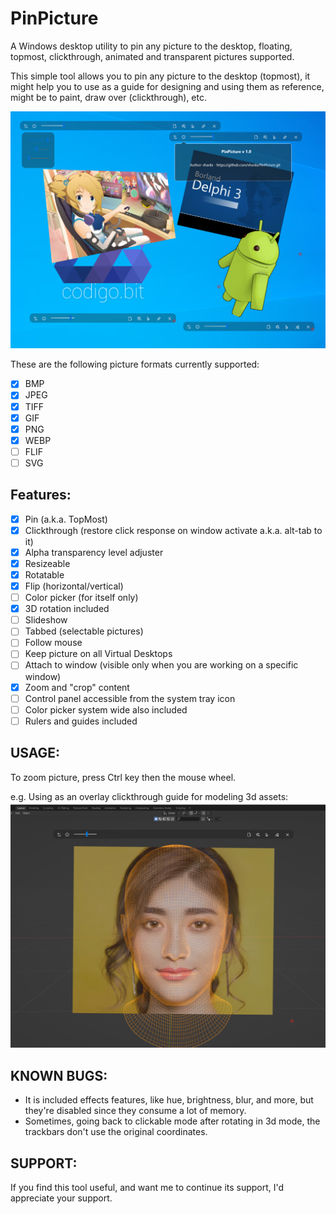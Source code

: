 # PinPicture

A Windows desktop utility to pin any picture to the desktop, floating, topmost, clickthrough, animated and transparent pictures supported.

This simple tool allows you to pin any picture to the desktop (topmost), it might help you to use as a guide for designing and using them as reference, might be to paint, draw over (clickthrough), etc.

![snap01](https://raw.githubusercontent.com/vhanla/PinPicture/main/gitassets/snap01.png)

These are the following picture formats currently supported:

- [x] BMP
- [x] JPEG
- [x] TIFF
- [x] GIF
- [x] PNG
- [x] WEBP
- [ ] FLIF
- [ ] SVG

## Features:

- [x] Pin (a.k.a. TopMost)
- [x] Clickthrough (restore click response on window activate a.k.a. alt-tab to it)
- [x] Alpha transparency level adjuster
- [x] Resizeable
- [x] Rotatable
- [x] Flip (horizontal/vertical)
- [ ] Color picker (for itself only)
- [x] 3D rotation included
- [ ] Slideshow
- [ ] Tabbed (selectable pictures)
- [ ] Follow mouse
- [ ] Keep picture on all Virtual Desktops
- [ ] Attach to window (visible only when you are working on a specific window)
- [x] Zoom and "crop" content
- [ ] Control panel accessible from the system tray icon
- [ ] Color picker system wide also included
- [ ] Rulers and guides included

## USAGE:

To zoom picture, press Ctrl key then the mouse wheel.

e.g. Using as an overlay clickthrough guide for modeling 3d assets:
![snap01](https://raw.githubusercontent.com/vhanla/PinPicture/main/gitassets/snap02.png)

## KNOWN BUGS:

- It is included effects features, like hue, brightness, blur, and more, but they're disabled since they consume a lot of memory.
- Sometimes, going back to clickable mode after rotating in 3d mode, the trackbars don't use the original coordinates.

## SUPPORT:

If you find this tool useful, and want me to continue its support, I'd appreciate your support.    

